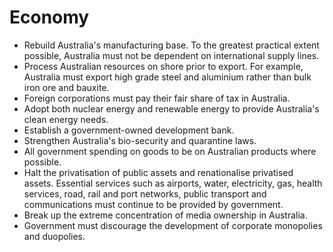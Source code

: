 # Economy

* Rebuild Australia's manufacturing base. To the greatest practical extent possible, Australia must not be dependent on international supply lines.
* Process Australian resources on shore prior to export. For example, Australia must export high grade steel and aluminium rather than bulk iron ore and bauxite.
* Foreign corporations must pay their fair share of tax in Australia.
* Adopt both nuclear energy and renewable energy to provide Australia's clean energy needs.
* Establish a government-owned development bank.
* Strengthen Australia's bio-security and quarantine laws.
* All government spending on goods to be on Australian products where possible.
* Halt the privatisation of public assets and renationalise privatised assets. Essential services such as airports, water, electricity, gas, health services, road, rail and port networks, public transport and communications must continue to be provided by government.
* Break up the extreme concentration of media ownership in Australia.
* Government must discourage the development of corporate monopolies and duopolies.

